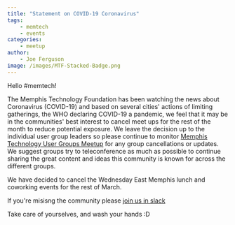```yaml
---
title: "Statement on COVID-19 Coronavirus"
tags:
    - memtech
    - events
categories:
    - meetup
author:
    - Joe Ferguson
image: /images/MTF-Stacked-Badge.png
---
```


Hello #memtech!

The Memphis Technology Foundation has been watching the news about Coronavirus (COVID-19) and based on several cities' actions of limiting gatherings, the WHO declaring COVID-19 a pandemic, we feel that it may be in the communities' best interest to cancel meet ups for the rest of the month to reduce potential exposure. We leave the decision up to the individual user group leaders so please continue to monitor <a href="https://memphistechnology.org/blog/2015/05/19/join-memtech-on-slack-chat/" target="_blank">Memphis Technology User Groups Meetup</a> for any group cancellations or updates. We suggest groups try to teleconference as much as possible to continue sharing the great content and ideas this community is known for across the different groups.

We have decided to cancel the Wednesday East Memphis lunch and coworking events for the rest of March.

If you're misisng the community please <a href="https://memphistechnology.org/blog/2015/05/19/join-memtech-on-slack-chat/" target="_blank">join us in slack</a>

Take care of yourselves, and wash your hands :D
